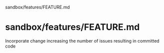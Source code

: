 sandbox/features/FEATURE.md
# sandbox/features/FEATURE.md
Incorporate change increasing the number of issues resulting in committed code
